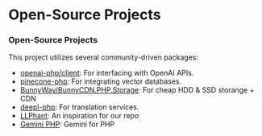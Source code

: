 # Open-Source Projects

### Open-Source Projects

This project utilizes several community-driven packages:

* [openai-php/client](https://github.com/openai-php/client): For interfacing with OpenAI APIs.
* [pinecone-php](https://github.com/probots-io/pinecone-php): For integrating vector databases.
* [BunnyWay/BunnyCDN.PHP.Storage](https://github.com/BunnyWay/BunnyCDN.PHP.Storage): For cheap HDD & SSD storange + CDN
* [deepl-php](https://github.com/DeepLcom/deepl-php): For translation services.
* [LLPhant](https://github.com/theodo-group/LLPhant): An inspiration for our repo
* [Gemini PHP](https://github.com/google-gemini-php/client): Gemini for PHP
